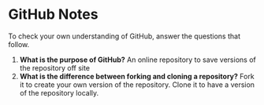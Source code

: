 # GitHub Notes

To check your own understanding of GitHub, answer the questions that follow.

1. **What is the purpose of GitHub?** An online repository to save versions of the repository off site
1. **What is the difference between forking and cloning a repository?** Fork it to create your own version of the repository. Clone it to have a version of the repository locally.